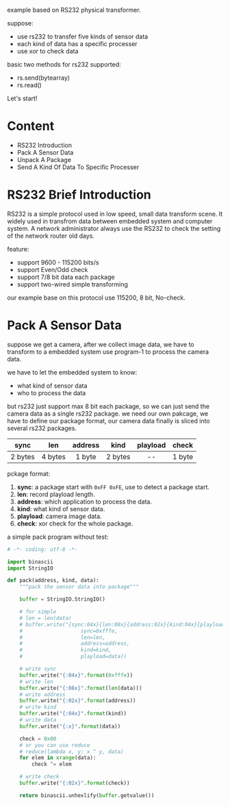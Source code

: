 example based on RS232 physical transformer.

suppose:

+ use rs232 to transfer five kinds of sensor data
+ each kind of data has a specific processer
+ use xor to check data


basic two methods for rs232 supported:

+ rs.send(bytearray)
+ rs.read()

Let's start!

# Content

+ RS232 Introduction
+ Pack A Sensor Data
+ Unpack A Package
+ Send A Kind Of Data To Specific Processer

# RS232 Brief Introduction

RS232 is a simple protocol used in low speed, small data transform scene. It widely used in transfrom data between embedded system and computer system. A network administrator always use the RS232 to check the setting of the network router old days.

feature:

- support 9600 - 115200 bits/s
- support Even/Odd check
- support 7/8 bit data each package
- support two-wired simple transforming

our example base on this protocol use 115200, 8 bit, No-check.

# Pack A Sensor Data

suppose we get a camera, after we collect image data, we have to transform to a embedded system use program-1 to process the camera data.

we have to let the embedded system to know:

+ what kind of sensor data
+ who to process the data

but rs232 just support max 8 bit each package, so we can just send the camera data as a single rs232 package. we need our own pakcage, we have to define our package format, our camera data finally is sliced into several rs232 packages.


| sync | len | address | kind | playload | check |
|:----:|:---:|:-------:|:----:|:--------:|:-----:|
|2 bytes|4 bytes|1 byte|2 bytes| -- |1 byte|

pckage format:

1. **sync**: a package start with `0xFF 0xFE`, use to detect a package start.
2. **len**: record playload length.
3. **address**: which application to process the data.
4. **kind**: what kind of sensor data.
5. **playload**: camera image data.
6. **check**: xor check for the whole package.

a simple pack program without test:


``` python
# -*- coding: utf-8 -*-

import binascii
import StringIO

def pack(address, kind, data):
    """pack the sensor data into package"""

    buffer = StringIO.StringIO()

    # for simple
    # len = len(data)
    # buffer.write("{sync:04x}{len:08x}{address:02x}{kind:04x}{playload:x}".format(
    #                   sync=0xfffe,
    #                   len=len,
    #                   address=address,
    #                   kind=kind,
    #                   playload=data))

    # write sync
    buffer.write("{:04x}".format(0xfffe))
    # write len
    buffer.write("{:08x}".format(len(data)))
    # write address
    buffer.write("{:02x}".format(address))
    # write kind
    buffer.write("{:04x}".format(kind))
    # write data
    buffer.write("{:x}".format(data))

    check = 0x00
    # or you can use reduce
    # reduce(lambda x, y: x ^ y, data)
    for elem in xrange(data):
        check ^= elem

    # write check
    buffer.write("{:02x}".format(check))

    return binascii.unhexlify(buffer.getvalue())

```
